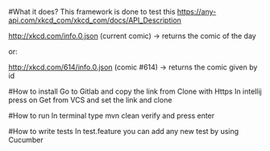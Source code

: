 #What it does?
This framework is done to test this https://any-api.com/xkcd_com/xkcd_com/docs/API_Description

http://xkcd.com/info.0.json (current comic) -> returns the comic of the day

or:

http://xkcd.com/614/info.0.json (comic #614) -> returns the comic given by id

#How to install
Go to Gitlab and copy the link from Clone with Https
In intellij press on Get from VCS and set the link and clone

#How to run
In terminal type mvn clean verify and press enter

#How to write tests
In test.feature you can add any new test by using Cucumber
